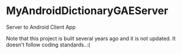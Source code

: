 MyAndroidDictionaryGAEServer
============================

Server to Android Client App

Note that this project is built several years ago and it is not updated. It doesn't follow coding standards..:(
